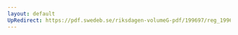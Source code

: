 ```yaml
---
layout: default
UpRedirect: https://pdf.swedeb.se/riksdagen-volumeG-pdf/199697/reg_199697/reg_199697_0044.pdf
---
```

